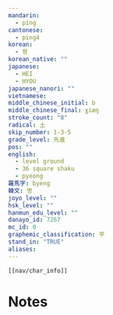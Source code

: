 ```yaml
---
mandarin:
  - píng
cantonese:
  - ping4
korean:
  - 평
korean_native: ""
japanese:
  - HEI
  - HYOU
japanese_nanori: ""
vietnamese:
middle_chinese_initial: b
middle_chinese_final: ɣiæŋ
stroke_count: "8"
radical: 土
skip_number: 1-3-5
grade_level: 先進
pos: ""
english:
  - level ground
  - 36 square shaku
  - pyeong
羅馬字: byeng
韓文: 병
joyo_level: ""
hsk_level: ""
hanmun_edu_level: ""
danayo_id: 7267
mc_id: 0
graphemic_classification: 平
stand_in: "TRUE"
aliases:
---
```

```meta-bind-embed
[[nav/char_info]]
```

# Notes
